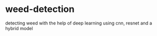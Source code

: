 # weed-detection
detecting weed with the help of deep learning using cnn, resnet and a hybrid model
